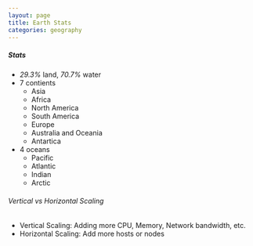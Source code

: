 ```yaml
---
layout: page
title: Earth Stats
categories: geography
---
```


##### Stats
 * *29.3%* land, *70.7%* water
 * 7 contients
   * Asia
   * Africa
   * North America
   * South America
   * Europe
   * Australia and Oceania
   * Antartica
 * 4 oceans
   * Pacific
   * Atlantic
   * Indian
   * Arctic
###### Vertical vs Horizontal Scaling
 * Vertical Scaling: Adding more CPU, Memory, Network bandwidth, etc.
 * Horizontal Scaling: Add more hosts or nodes
